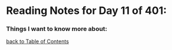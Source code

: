 # Reading Notes for Day 11 of 401:


### Things I want to know more about:

[back to Table of Contents](./README.md)